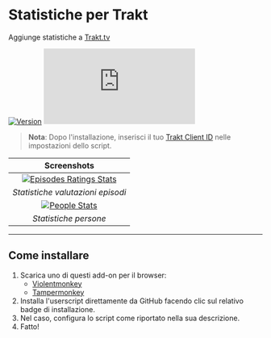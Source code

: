 # Statistiche per Trakt

Aggiunge statistiche a [Trakt.tv](https://trakt.tv/)

[![Version](https://img.shields.io/endpoint?url=https://runkit.io/ifelix18/userscript-version/branches/master/iFelix18/Trakt-Userscripts/master/userscripts/meta/stats-for-trakt.meta.js&style=flat-square)](#statistiche-per-trakt)
[![Size](https://img.shields.io/github/size/iFelix18/Trakt-Userscripts/userscripts/stats-for-trakt.user.js?style=flat-square)](#statistiche-per-trakt)

>**Nota**: Dopo l'installazione, inserisci il tuo [Trakt Client ID](https://trakt.tv/oauth/applications/new) nelle impostazioni dello script.

|                                                      Screenshots                                                       |
| :--------------------------------------------------------------------------------------------------------------------: |
| [![Episodes Ratings Stats](https://i.imgur.com/06S2SDt.png "Statistiche valutazioni episodi")](#statistiche-per-trakt) |
|                                           *Statistiche valutazioni episodi*                                            |
|            [![People Stats](https://i.imgur.com/DSXu3Ge.png "Statistiche persone")](#statistiche-per-trakt)            |
|                                                 *Statistiche persone*                                                  |

---

## Come installare

1. Scarica uno di questi add-on per il browser:
    * [Violentmonkey](https://violentmonkey.github.io/)
    * [Tampermonkey](https://www.tampermonkey.net/)
2. Installa l'userscript direttamente da GitHub facendo clic sul relativo badge di installazione.
3. Nel caso, configura lo script come riportato nella sua descrizione.
4. Fatto!
